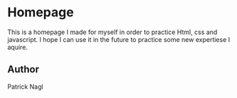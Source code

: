 # Homepage

This is a homepage I made for myself in order to practice Html, css and javascript.
I hope I can use it in the future to practice some new expertiese I aquire.

## Author
Patrick Nagl

